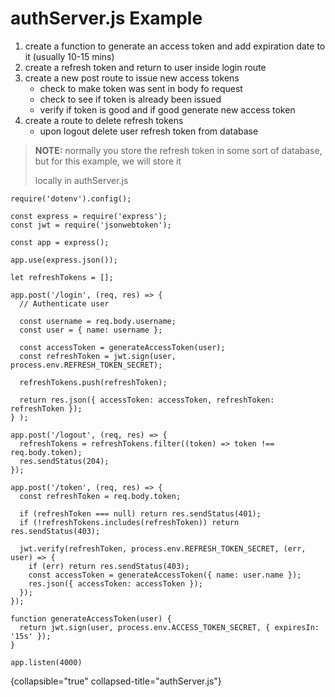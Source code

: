 # authServer.js Example

1. create a function to generate an access token and add expiration date to it (usually 10-15 mins)
2. create a refresh token and return to user inside login route
3. create a new post route to issue new access tokens
    - check to make token was sent in body fo request
    - check to see if token is already been issued
    - verify if token is good and if good generate new access token
4. create a route to delete refresh tokens
    - upon logout delete user refresh token from database

> **NOTE:** normally you store the refresh token in some sort of database, but for this example, we will store it
>
> locally in authServer.js

```node
require('dotenv').config();

const express = require('express');
const jwt = require('jsonwebtoken');

const app = express();

app.use(express.json());

let refreshTokens = [];

app.post('/login', (req, res) => {
  // Authenticate user

  const username = req.body.username;
  const user = { name: username };

  const accessToken = generateAccessToken(user);
  const refreshToken = jwt.sign(user, process.env.REFRESH_TOKEN_SECRET);

  refreshTokens.push(refreshToken);

  return res.json({ accessToken: accessToken, refreshToken: refreshToken });
} );

app.post('/logout', (req, res) => {
  refreshTokens = refreshTokens.filter((token) => token !== req.body.token);
  res.sendStatus(204);
});

app.post('/token', (req, res) => {
  const refreshToken = req.body.token;

  if (refreshToken === null) return res.sendStatus(401);
  if (!refreshTokens.includes(refreshToken)) return res.sendStatus(403);

  jwt.verify(refreshToken, process.env.REFRESH_TOKEN_SECRET, (err, user) => {
    if (err) return res.sendStatus(403);
    const accessToken = generateAccessToken({ name: user.name });
    res.json({ accessToken: accessToken });
  });
});

function generateAccessToken(user) {
  return jwt.sign(user, process.env.ACCESS_TOKEN_SECRET, { expiresIn: '15s' });
}

app.listen(4000)
```

{collapsible="true" collapsed-title="authServer.js"}